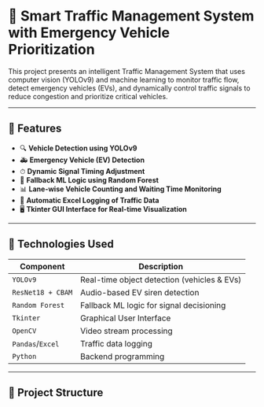 # 🚦 Smart Traffic Management System with Emergency Vehicle Prioritization

This project presents an intelligent Traffic Management System that uses computer vision (YOLOv9) and machine learning to monitor traffic flow, detect emergency vehicles (EVs), and dynamically control traffic signals to reduce congestion and prioritize critical vehicles.

---

## 📌 Features

- 🔍 **Vehicle Detection using YOLOv9**
- 🚑 **Emergency Vehicle (EV) Detection**
- ⏱ **Dynamic Signal Timing Adjustment**
- 🧠 **Fallback ML Logic using Random Forest**
- 📊 **Lane-wise Vehicle Counting and Waiting Time Monitoring**
- 📁 **Automatic Excel Logging of Traffic Data**
- 🖥 **Tkinter GUI Interface for Real-time Visualization**

---

## 🧠 Technologies Used

| Component         | Description                                      |
|------------------|--------------------------------------------------|
| `YOLOv9`          | Real-time object detection (vehicles & EVs)      |
| `ResNet18 + CBAM` | Audio-based EV siren detection                   |
| `Random Forest`   | Fallback ML logic for signal decisioning         |
| `Tkinter`         | Graphical User Interface                         |
| `OpenCV`          | Video stream processing                          |
| `Pandas`/`Excel`  | Traffic data logging                             |
| `Python`          | Backend programming                              |

---

## 📂 Project Structure

